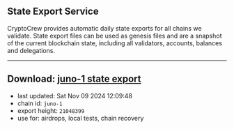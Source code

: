 ## State Export Service
CryptoCrew provides automatic daily state exports for all chains we validate. State export files can be used as genesis files and are a snapshot of the current blockchain state, including all validators, accounts, balances and delegations.

---
**Download: [juno-1 state export](https://dl-eu2.ccvalidators.com/SERVICE/juno/juno-1_export_21048399.json)**
---

- last updated: Sat Nov 09 2024 12:09:48
- chain id: `juno-1`
- export height: `21048399`
- use for: airdrops, local tests, chain recovery
